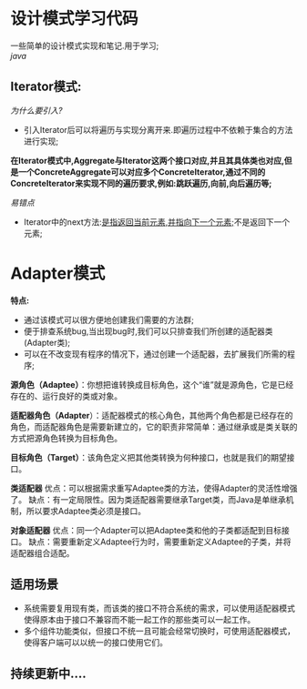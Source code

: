 # 设计模式学习代码
一些简单的设计模式实现和笔记.用于学习;  
                  _java_  
## Iterator模式:

_为什么要引入?_

- ​		引入Iterator后可以将遍历与实现分离开来.即遍历过程中不依赖于集合的方法进行实现;

**在Iterator模式中,Aggregate与Iterator这两个接口对应,并且其具体类也对应,但是一个ConcreteAggregate可以对应多个ConcreteIterator,通过不同的ConcreteIterator来实现不同的遍历要求,例如:跳跃遍历,向前,向后遍历等;**

_易错点_

- ​		Iterator中的next方法:<u>是指返回当前元素,并指向下一个元素;</u>不是返回下一个元素;  
# Adapter模式

**特点:** 

- 通过该模式可以很方便地创建我们需要的方法群;
- 便于排查系统bug,当出现bug时,我们可以只排查我们所创建的适配器类(Adapter类);
- 可以在不改变现有程序的情况下，通过创建一个适配器，去扩展我们所需的程序;



**源角色（Adaptee）**：你想把谁转换成目标角色，这个“谁”就是源角色，它是已经存在的、运行良好的类或对象。

**适配器角色（Adapter**）：适配器模式的核心角色，其他两个角色都是已经存在的角色，而适配器角色是需要新建立的，它的职责非常简单：通过继承或是类关联的方式把源角色转换为目标角色。

**目标角色（Target）**：该角色定义把其他类转换为何种接口，也就是我们的期望接口。

**类适配器**
优点：可以根据需求重写Adaptee类的方法，使得Adapter的灵活性增强了。
缺点：有一定局限性。因为类适配器需要继承Target类，而Java是单继承机制，所以要求Adaptee类必须是接口。

**对象适配器**
优点：同一个Adapter可以把Adaptee类和他的子类都适配到目标接口。
缺点：需要重新定义Adaptee行为时，需要重新定义Adaptee的子类，并将适配器组合适配。

## 适用场景

- 系统需要复用现有类，而该类的接口不符合系统的需求，可以使用适配器模式使得原本由于接口不兼容而不能一起工作的那些类可以一起工作。
- 多个组件功能类似，但接口不统一且可能会经常切换时，可使用适配器模式，使得客户端可以以统一的接口使用它们。

## 持续更新中....
